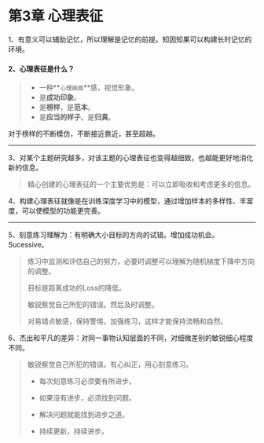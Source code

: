 # 第3章 心理表征

1、有意义可以辅助记忆，所以理解是记忆的前提。知因知果可以构建长时记忆的环境。

#### 2、心理表征是什么？

> - 一种**`心理画面`**感，视觉形象。
> - 是**成功印象**。
> - 是**榜样**，是**范本**。
> - 是**应当的样子**。是**归真**。

对于榜样的不断模仿，不断接近靠近，甚至超越。

----

3、对某个主题研究越多，对该主题的心理表征也变得越细致，也越能更好地消化新的信息。

> ​	精心创建的心理表征的一个主要优势是：可以立即吸收和考虑更多的信息。

4、构建心理表征就像是在训练深度学习中的模型，通过增加样本的多样性、丰富度，可以使模型的功能更完善。



----

5、刻意练习理解为：有明确大小目标的方向的试错。增加成功机会。Sucessive。

> 练习中监测和评估自己的努力，必要时调整可以理解为随机梯度下降中方向的调整。
>
> 目标是距离成功的Loss的降低。
>
> 敏锐察觉自己所犯的错误。然后及时调整。
>
> 对易错点敏感，保持警惕，加强练习，这样才能保持流畅和自然。

6、杰出和平凡的差异：对同一事物认知层面的不同，对细微差别的敏锐细心程度不同。

> 敏锐察觉自己所犯的错误。有心纠正，用心刻意练习。
>
> - 每次刻意练习必须要有所进步。
>
> - 如果没有进步，必须找到问题。
> - 解决问题就能找到进步之道。
> - 持续更新，持续进步。